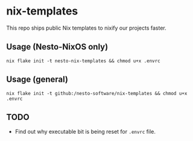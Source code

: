 # nix-templates
This repo ships public Nix templates to nixify our projects faster.

## Usage (Nesto-NixOS only)

`nix flake init -t nesto-nix-templates && chmod u+x .envrc`

## Usage (general)

`nix flake init -t github:/nesto-software/nix-templates && chmod u+x .envrc`

## TODO

- Find out why executable bit is being reset for `.envrc` file.